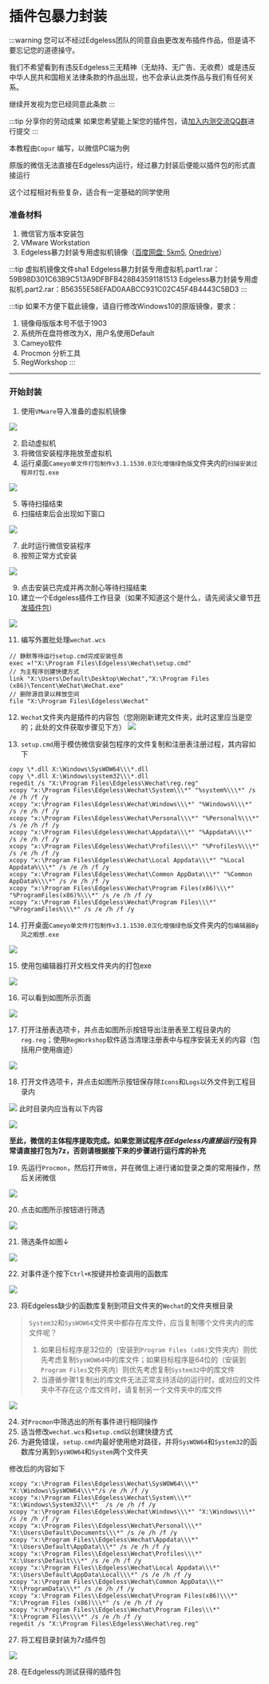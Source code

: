 # 插件包暴力封装
:::warning 您可以不经过Edgeless团队的同意自由更改发布插件作品，但是请不要忘记您的道德操守。

我们不希望看到有违反Edgeless三无精神（无劫持、无广告、无收费）或是违反中华人民共和国相关法律条款的作品出现，也不会承认此类作品与我们有任何关系。

继续开发视为您已经同意此条款
:::

:::tip 分享你的劳动成果
如果您希望能上架您的插件包，请[加入内测交流QQ群](https://home.edgeless.top/jump/qqg.html)进行提交
:::


本教程由`Copur` 编写，以微信PC端为例

原版的微信无法直接在Edgeless内运行，经过暴力封装后便能以插件包的形式直接运行

这个过程相对有些复杂，适合有一定基础的同学使用

### 准备材料
1. 微信官方版本安装包
2. VMware Workstation
3. Edgeless暴力封装专用虚拟机镜像（[百度网盘: 5km5](https://pan.baidu.com/s/1ohmM4XpESyu7YnNN2u63hg), [Onedrive](https://wdw1dev-my.sharepoint.com/:f:/g/personal/wdw1007_wdw1dev_onmicrosoft_com/EslDjZlyo59MvOZs8BcfnRABXo53MHmJ9mlxjANBhCW1iA)）

:::tip 虚拟机镜像文件sha1
Edgeless暴力封装专用虚拟机.part1.rar：59B98D301C63B9C513A9DFBFB428B43591181513
Edgeless暴力封装专用虚拟机.part2.rar：B56355E58EFAD0AABCC931C02C45F4B4443C5BD3
:::

:::tip
如果不方便下载此镜像，请自行修改Windows10的原版镜像，要求：

1. 镜像母版版本号不低于1903
2. 系统所在盘符修改为X，用户名使用Default
3. Cameyo软件
4. Procmon 分析工具
5. RegWorkshop
:::



------

### 开始封装
1. 使用`VMware`导入准备的虚拟机镜像

![](https://cloud.edgeless.top/picbed/wiki/images/2_1581665552242.png)

2. 启动虚拟机
2. 将微信安装程序拖放至虚拟机
3. 运行桌面`Cameyo单文件打包制作v3.1.1530.0汉化增强绿色版`文件夹内的`扫描安装过程并打包.exe`

![](https://cloud.edgeless.top/picbed/wiki/images/7_1581665615913.png)

5. 等待扫描结束
2. 扫描结束后会出现如下窗口

![](https://cloud.edgeless.top/picbed/wiki/images/9_1581665635431.png)

7. 此时运行微信安装程序
2.  按照正常方式安装

![](https://cloud.edgeless.top/picbed/wiki/images/11.png)

9.  点击安装已完成并再次耐心等待扫描结束
2. 建立一个Edgeless插件工作目录（如果不知道这个是什么，请先阅读父章节[开发插件包](plugin.md)）

![](https://cloud.edgeless.top/picbed/wiki/images/14.png)

11. 编写外置批处理`wechat.wcs`
```
// 静默等待运行setup.cmd完成安装任务
exec =!"X:\Program Files\Edgeless\Wechat\setup.cmd"
// 为主程序创建快捷方式
link "X:\Users\Default\Desktop\Wechat","X:\Program Files (x86)\Tencent\WeChat\WeChat.exe"
// 删除源目录以释放空间
file "X:\Program Files\Edgeless\Wechat"
```

12.   `Wechat`文件夹内是插件的内容包（您刚刚新建完文件夹，此时这里应当是空的；此处的文件获取步骤见下方）
![](https://cloud.edgeless.top/picbed/wiki/images/15.png)


13. `setup.cmd`用于模仿微信安装包程序的文件复制和注册表注册过程，其内容如下
```
copy \*.dll X:\Windows\SysWOW64\\\*.dll
copy \*.dll X:\Windows\system32\\\*.dll
regedit /s "X:\Program Files\Edgeless\Wechat\reg.reg"
xcopy "x:\Program Files\Edgeless\Wechat\System\\\*" "%system%\\\*" /s /e /h /f /y
xcopy "x:\Program Files\Edgeless\Wechat\Windows\\\*" "%Windows%\\\*" /s /e /h /f /y
xcopy "x:\Program Files\Edgeless\Wechat\Personal\\\*" "%Personal%\\\*" /s /e /h /f /y
xcopy "x:\Program Files\Edgeless\Wechat\Appdata\\\*" "%Appdata%\\\*" /s /e /h /f /y
xcopy "x:\Program Files\Edgeless\Wechat\Profiles\\\*" "%Profiles%\\\*" /s /e /h /f /y
xcopy "x:\Program Files\Edgeless\Wechat\Local Appdata\\\*" "%Local Appdata%\\\*" /s /e /h /f /y
xcopy "x:\Program Files\Edgeless\Wechat\Common AppData\\\*" "%Common AppData%\\\*" /s /e /h /f /y
xcopy "x:\Program Files\Edgeless\Wechat\Program Files(x86)\\\*" "%ProgramFiles(x86)%\\\*" /s /e /h /f /y
xcopy "x:\Program Files\Edgeless\Wechat\Program Files\\\*" "%ProgramFiles%\\\*" /s /e /h /f /y
```

  

14.  打开桌面`Cameyo单文件打包制作v3.1.1530.0汉化增强绿色版`文件夹内的`包编辑器By风之暇想.exe`

![](https://cloud.edgeless.top/picbed/wiki/images/12.png)

15. 使用包编辑器打开文档文件夹内的打包exe

![](https://cloud.edgeless.top/picbed/wiki/images/13.png)

16. 可以看到如图所示页面

![](https://cloud.edgeless.top/picbed/wiki/images/16.png)

17. 打开注册表选项卡，并点击如图所示按钮导出注册表至工程目录内的`reg.reg`；使用`RegWorkshop`软件适当清理注册表中与程序安装无关的内容（包括用户使用痕迹）

![](https://cloud.edgeless.top/picbed/wiki/images/17.png)

18. 打开文件选项卡，并点击如图所示按钮保存除`Icons`和`Logs`以外文件到工程目录内

![](https://cloud.edgeless.top/picbed/wiki/images/18.png)
此时目录内应当有以下内容

![](https://cloud.edgeless.top/picbed/wiki/images/15.png)

**至此，微信的主体程序提取完成。如果您测试程序*在Edgeless内直接运行*没有异常请直接打包为7z，否则请根据接下来的步骤进行运行库的补充**

19.  先运行`Procmon`，然后打开`微信`，并在微信上进行诸如登录之类的常用操作，然后关闭微信

![](https://cloud.edgeless.top/picbed/wiki/images/19.png)

20. 点击如图所示按钮进行筛选

![](https://cloud.edgeless.top/picbed/wiki/images/20.png)

21. 筛选条件如图↓

![](https://cloud.edgeless.top/picbed/wiki/images/21.png)

22. 对事件逐个按下`Ctrl+K`按键并检查调用的函数库

![](https://cloud.edgeless.top/picbed/wiki/images/22.png)

23. 将Edgeless缺少的函数库复制到项目文件夹的`Wechat`的文件夹根目录

>`System32`和`SysWOW64`文件夹中都存在库文件，应当复制哪个文件夹内的库文件呢？
>1. 如果目标程序是32位的（安装到`Program Files (x86)`文件夹内）则优先考虑复制`SysWOW64`中的库文件；如果目标程序是64位的（安装到`Program Files`文件夹内）则优先考虑复制`System32`中的库文件
>2. 当遵循步骤1复制出的库文件无法正常支持活动的运行时，或对应的文件夹中不存在这个库文件时，请复制另一个文件夹中的库文件

![](https://cloud.edgeless.top/picbed/wiki/images/23.png)

24. 对`Procmon`中筛选出的所有事件进行相同操作
1. 适当修改`wechat.wcs`和`setup.cmd`以创建快捷方式
1. 为避免错误，`setup.cmd`内最好使用绝对路径，并将`SysWOW64`和`System32`的函数库分离到`SysWOW64`和`System`两个文件夹

修改后的内容如下
```
xcopy "x:\Program Files\Edgeless\Wechat\SysWOW64\\\*" "X:\Windows\SysWOW64\\\*"/s /e /h /f /y
xcopy "x:\Program Files\Edgeless\Wechat\System\\\*" "X:\Windows\System32\\\*"  /s /e /h /f /y
xcopy "x:\Program Files\Edgeless\Wechat\Windows\\\*" "X:\Windows\\\*" /s /e /h /f /y
xcopy "x:\Program Files\\Edgeless\Wechat\Personal\\\*" "X:\Users\Default\Documents\\\*" /s /e /h /f /y
xcopy "x:\Program Files\\Edgeless\Wechat\Appdata\\\*" "X:\Users\Default\AppData\\\*" /s /e /h /f /y
xcopy "x:\Program Files\\Edgeless\Wechat\Profiles\\\*" "X:\Users\Default\\\*" /s /e /h /f /y
xcopy "x:\Program Files\\Edgeless\Wechat\Local Appdata\\\*" "X:\Users\Default\AppData\Local\\\*" /s /e /h /f /y
xcopy "x:\Program Files\\Edgeless\Wechat\Common AppData\\\*" "X:\ProgramData\\\*" /s /e /h /f /y
xcopy "x:\Program Files\\Edgeless\Wechat\Program Files(x86)\\\*" "X:\Program Files (x86)\\\*" /s /e /h /f /y
xcopy "x:\Program Files\\Edgeless\Wechat\Program Files\\\*" "X:\Program Files\\\*" /s /e /h /f /y
regedit /s "X:\Program Files\Edgeless\Wechat\reg.reg"
```

27. 将工程目录封装为7z插件包

![](https://cloud.edgeless.top/picbed/wiki/images/24.png)

28. 在Edgeless内测试获得的插件包